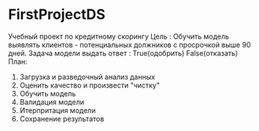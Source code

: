 # FirstProjectDS
Учебный проект по кредитному скорингу
Цель : Обучить модель выявлять клиентов - потенциальных должников с просрочкой выше 90 дней.
Задача модели выдать ответ : True(одобрить) False(отказать)
План: 
1. Загрузка и разведочный анализ данных
2. Оценить качество и произвести "чистку"
3. Обучить модель
4. Валидация модели
5. Итерпритация модели
6. Сохранение результатов 

